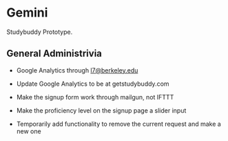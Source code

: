 # Gemini

Studybuddy Prototype.

## General Administrivia

- Google Analytics through l7@berkeley.edu
- Update Google Analytics to be at getstudybuddy.com

- Make the signup form work through mailgun, not IFTTT
- Make the proficiency level on the signup page a slider input
- Temporarily add functionality to remove the current request and make a new one

